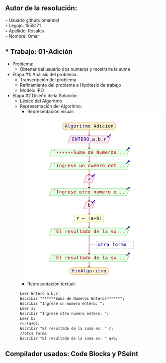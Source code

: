 ## Autor de la resolución:  
◦ Usuario github: omarslol  
◦ Legajo: 1558171  
◦ Apellido: Rosales  
◦ Nombre: Omar  

## * Trabajo: 01-Adición  
  * Problema:  
    * Obtener del usuario dos numeros y mostrarle la suma  
  * Etapa #1: Análisis del problema:  
    * Transcripción del problema  
    * Refinamiento del problema e Hipótesis de trabajo  
    * Modelo IPO  
  * Etapa #2 Diseño de la Solución:  
    * Léxico del Algoritmo  
    * Representación del Algoritmo:  
      * Representación visual:  
        ![adicion](https://github.com/omarslol/AED/blob/master/Imagenes/Adicion/Adicion.png)
      * Representación textual:  
      ~~~
      Leer Entero a,b,r;
      Escribir "******Suma de Numeros Enteros******";
      Escribir "Ingrese un numero entero: ";
      Leer a;
      Escribir "Ingrese otro numero entero: ";
      Leer b;
      r<-(a+b);
      Escribir "El resultado de la suma es: " r;
      //otra forma
      Escribir "El resultado de la suma es: " a+b;
      ~~~
## Compilador usados: Code Blocks y PSeInt
